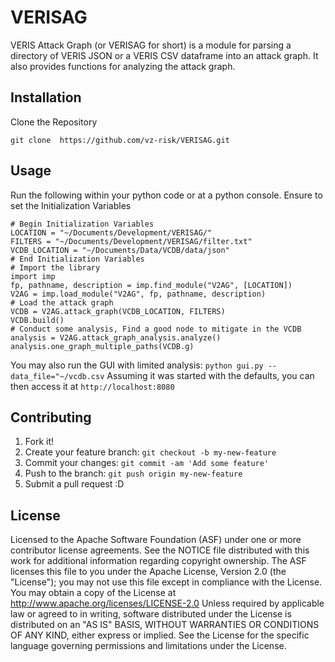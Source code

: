 # VERISAG

VERIS Attack Graph (or VERISAG for short) is a module for parsing a directory of VERIS JSON or a VERIS CSV dataframe into an attack graph.  It also provides functions for analyzing the attack graph.

## Installation

Clone the Repository
```
git clone  https://github.com/vz-risk/VERISAG.git
```

## Usage

Run the following within your python code or at a python console.  Ensure to set the Initialization Variables
```
# Begin Initialization Variables
LOCATION = "~/Documents/Development/VERISAG/"
FILTERS = "~/Documents/Development/VERISAG/filter.txt"
VCDB_LOCATION = "~/Documents/Data/VCDB/data/json"
# End Initialization Variables
# Import the library
import imp
fp, pathname, description = imp.find_module("V2AG", [LOCATION])
V2AG = imp.load_module("V2AG", fp, pathname, description)
# Load the attack graph
VCDB = V2AG.attack_graph(VCDB_LOCATION, FILTERS)
VCDB.build()
# Conduct some analysis, Find a good node to mitigate in the VCDB
analysis = V2AG.attack_graph_analysis.analyze()
analysis.one_graph_multiple_paths(VCDB.g)
```

You may also run the GUI with limited analysis:
`python gui.py --data_file="~/vcdb.csv`
Assuming it was started with the defaults, you can then access it at `http://localhost:8080`

## Contributing

1. Fork it!
2. Create your feature branch: `git checkout -b my-new-feature`
3. Commit your changes: `git commit -am 'Add some feature'`
4. Push to the branch: `git push origin my-new-feature`
5. Submit a pull request :D


## License

Licensed to the Apache Software Foundation (ASF) under one
or more contributor license agreements.  See the NOTICE file
distributed with this work for additional information
regarding copyright ownership.  The ASF licenses this file
to you under the Apache License, Version 2.0 (the
"License"); you may not use this file except in compliance
with the License.  You may obtain a copy of the License at
  http://www.apache.org/licenses/LICENSE-2.0
Unless required by applicable law or agreed to in writing,
software distributed under the License is distributed on an
"AS IS" BASIS, WITHOUT WARRANTIES OR CONDITIONS OF ANY
KIND, either express or implied.  See the License for the
specific language governing permissions and limitations
under the License.